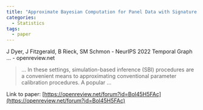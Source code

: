 ```yaml
---
title: "Approximate Bayesian Computation for Panel Data with Signature Maximum Mean Discrepancies"
categories:
  - Statistics
tags:
  - paper
---
```

J Dyer, J Fitzgerald, B Rieck, SM Schmon - NeurIPS 2022 Temporal Graph … - openreview.net

>… In these settings, simulation-based inference (SBI) procedures are a convenient means to approximating conventional parameter calibration procedures. A popular …

Link to paper: [https://openreview.net/forum?id=Bol45H5FAc](https://openreview.net/forum?id=Bol45H5FAc)

